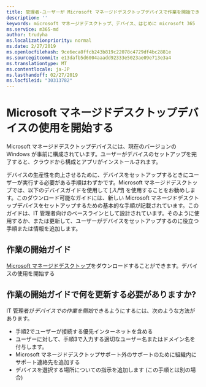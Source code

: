 ```yaml
---
title: 管理者-ユーザーが Microsoft マネージドデスクトップデバイスで作業を開始できるようにする
description: ''
keywords: microsoft マネージドデスクトップ、デバイス、はじめに microsoft 365
ms.service: m365-md
author: trudyha
ms.localizationpriority: normal
ms.date: 2/27/2019
ms.openlocfilehash: 9ce6eca8ffcb243b819c22078c4729df4bc2881e
ms.sourcegitcommit: e13dafb5d6004aaadd92333e5023ae09e713e3a4
ms.translationtype: MT
ms.contentlocale: ja-JP
ms.lasthandoff: 02/27/2019
ms.locfileid: "30313782"
---
```

# <a name="get-started-using-microsoft-managed-desktop-devices"></a>Microsoft マネージドデスクトップデバイスの使用を開始する

Microsoft マネージドデスクトップデバイスには、現在のバージョンの Windows が事前に構成されています。ユーザーがデバイスのセットアップを完了すると、クラウドから構成とアプリがインストールされます。 
 
デバイスの生産性を向上させるために、デバイスをセットアップするときにユーザーが実行する必要がある手順はわずかです。Microsoft マネージドデスクトップでは、以下のデバイスガイドを使用して [*入門*] を使用することをお勧めします。このダウンロード可能なガイドには、新しい Microsoft マネージドデスクトップデバイスをセットアップするための基本的な手順が記載されています。このガイドは、IT 管理者向けのベースラインとして設計されています。そのように使用するか、または更新して、ユーザーがデバイスをセットアップするのに役立つ手順または情報を追加します。 

## <a name="get-started-guide"></a>作業の開始ガイド 
[Microsoft マネージドデスクトップ](https://www.microsoft.com/en-us/download/details.aspx?id=57918)をダウンロードすることができます。デバイスの使用を開始する

## <a name="what-should-i-update-in-the-get-started-guide"></a>作業の開始ガイドで何を更新する必要がありますか?

IT 管理者が*デバイスでの作業を開始*できるようにするには、次のような方法があります。
- 手順2でユーザーが接続する優先インターネットを含める
- ユーザーに対して、手順3で入力する適切なユーザー名またはドメイン名を付与します。
- Microsoft マネージドデスクトップサポート外のサポートのために組織内にサポート連絡先を追加する
- デバイスを選択する場所についての指示を追加します (この手順とは別の場合)